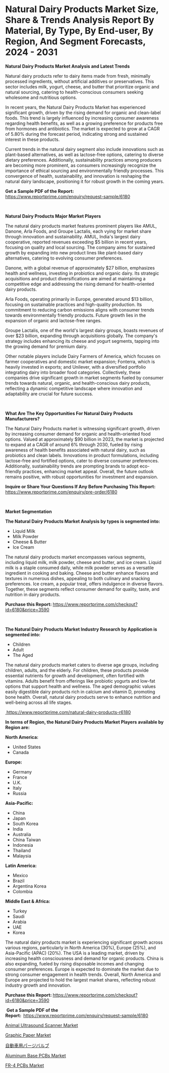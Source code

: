 <p><h1>Natural Dairy Products Market Size, Share & Trends Analysis Report By Material, By Type, By End-user, By Region, And Segment Forecasts, 2024 - 2031</h1></p><p><strong>Natural Dairy Products Market Analysis and Latest Trends</strong></p>
<p><p>Natural dairy products refer to dairy items made from fresh, minimally processed ingredients, without artificial additives or preservatives. This sector includes milk, yogurt, cheese, and butter that prioritize organic and natural sourcing, catering to health-conscious consumers seeking wholesome and nutritious options.</p><p>In recent years, the Natural Dairy Products Market has experienced significant growth, driven by the rising demand for organic and clean-label foods. This trend is largely influenced by increasing consumer awareness regarding health benefits, as well as a growing preference for products free from hormones and antibiotics. The market is expected to grow at a CAGR of 5.80% during the forecast period, indicating strong and sustained interest in these products.</p><p>Current trends in the natural dairy segment also include innovations such as plant-based alternatives, as well as lactose-free options, catering to diverse dietary preferences. Additionally, sustainability practices among producers are becoming more prominent, as consumers increasingly recognize the importance of ethical sourcing and environmentally friendly processes. This convergence of health, sustainability, and innovation is reshaping the natural dairy landscape, positioning it for robust growth in the coming years.</p></p>
<p><strong>Get a Sample PDF of the Report:&nbsp;</strong> <a href="https://www.reportprime.com/enquiry/request-sample/6180">https://www.reportprime.com/enquiry/request-sample/6180</a></p>
<p>&nbsp;</p>
<p><strong>Natural Dairy Products Major Market Players</strong></p>
<p><p>The natural dairy products market features prominent players like AMUL, Danone, Arla Foods, and Groupe Lactalis, each vying for market share through innovation and sustainability. AMUL, India's largest dairy cooperative, reported revenues exceeding $5 billion in recent years, focusing on quality and local sourcing. The company aims for sustained growth by expanding into new product lines like plant-based dairy alternatives, catering to evolving consumer preferences.</p><p>Danone, with a global revenue of approximately $27 billion, emphasizes health and wellness, investing in probiotics and organic dairy. Its strategic acquisitions and product diversifications are aimed at maintaining a competitive edge and addressing the rising demand for health-oriented dairy products.</p><p>Arla Foods, operating primarily in Europe, generated around $13 billion, focusing on sustainable practices and high-quality production. Its commitment to reducing carbon emissions aligns with consumer trends towards environmentally friendly products. Future growth lies in the expansion of organic and lactose-free ranges.</p><p>Groupe Lactalis, one of the world's largest dairy groups, boasts revenues of over $23 billion, expanding through acquisitions globally. The company's strategy includes enhancing its cheese and yogurt segments, tapping into the growing demand for premium dairy.</p><p>Other notable players include Dairy Farmers of America, which focuses on farmer cooperatives and domestic market expansion; Fonterra, which is heavily invested in exports; and Unilever, with a diversified portfolio integrating dairy into broader food categories. Collectively, these companies drive significant growth in market segments fueled by consumer trends towards natural, organic, and health-conscious dairy products, reflecting a dynamic competitive landscape where innovation and adaptability are crucial for future success.</p></p>
<p>&nbsp;</p>
<p><strong>What Are The Key Opportunities For Natural Dairy Products Manufacturers?</strong></p>
<p><p>The Natural Dairy Products market is witnessing significant growth, driven by increasing consumer demand for organic and health-oriented food options. Valued at approximately $90 billion in 2023, the market is projected to expand at a CAGR of around 6% through 2030, fueled by rising awareness of health benefits associated with natural dairy, such as probiotics and clean labels. Innovations in product formulations, including lactose-free and fortified options, cater to diverse consumer preferences. Additionally, sustainability trends are prompting brands to adopt eco-friendly practices, enhancing market appeal. Overall, the future outlook remains positive, with robust opportunities for investment and expansion.</p></p>
<p><strong>Inquire or Share Your Questions If Any Before Purchasing This Report:</strong> <a href="https://www.reportprime.com/enquiry/pre-order/6180">https://www.reportprime.com/enquiry/pre-order/6180</a></p>
<p>&nbsp;</p>
<p><strong>Market Segmentation</strong></p>
<p><strong>The Natural Dairy Products Market Analysis by types is segmented into:</strong></p>
<p><ul><li>Liquid Milk</li><li>Milk Powder</li><li>Cheese & Butter</li><li>Ice Cream</li></ul></p>
<p><p>The natural dairy products market encompasses various segments, including liquid milk, milk powder, cheese and butter, and ice cream. Liquid milk is a staple consumed daily, while milk powder serves as a versatile ingredient in cooking and baking. Cheese and butter enhance flavors and textures in numerous dishes, appealing to both culinary and snacking preferences. Ice cream, a popular treat, offers indulgence in diverse flavors. Together, these segments reflect consumer demand for quality, taste, and nutrition in dairy products.</p></p>
<p><strong>Purchase this Report:&nbsp;</strong><a href="https://www.reportprime.com/checkout?id=6180&price=3590">https://www.reportprime.com/checkout?id=6180&price=3590</a></p>
<p>&nbsp;</p>
<p><strong>The Natural Dairy Products Market Industry Research by Application is segmented into:</strong></p>
<p><ul><li>Children</li><li>Adult</li><li>The Aged</li></ul></p>
<p><p>The natural dairy products market caters to diverse age groups, including children, adults, and the elderly. For children, these products provide essential nutrients for growth and development, often fortified with vitamins. Adults benefit from offerings like probiotic yogurts and low-fat options that support health and wellness. The aged demographic values easily digestible dairy products rich in calcium and vitamin D, promoting bone health. Overall, natural dairy products serve to enhance nutrition and well-being across all life stages.</p></p>
<p><a href="https://www.reportprime.com/natural-dairy-products-r6180">&nbsp;https://www.reportprime.com/natural-dairy-products-r6180</a></p>
<p><strong>In terms of Region, the Natural Dairy Products Market Players available by Region are:</strong></p>
<p>
    <p> <strong> North America: </strong>
        <ul>
            <li>United States</li>
            <li>Canada</li>
        </ul>
        </p> 
    <p> <strong> Europe: </strong>
        <ul>
            <li>Germany</li>
            <li>France</li>
            <li>U.K.</li>
            <li>Italy</li>
            <li>Russia</li>
        </ul>
        </p> 
    <p> <strong> Asia-Pacific: </strong>
        <ul>
            <li>China</li>
            <li>Japan</li>
            <li>South Korea</li>
            <li>India</li>
            <li>Australia</li>
            <li>China Taiwan</li>
            <li>Indonesia</li>
            <li>Thailand</li>
            <li>Malaysia</li>
        </ul>
        </p> 
    <p> <strong> Latin America: </strong>
        <ul>
            <li>Mexico</li>
            <li>Brazil</li>
            <li>Argentina Korea</li>
            <li>Colombia</li>
        </ul>
        </p> 
    <p> <strong> Middle East & Africa: </strong>
        <ul>
            <li>Turkey</li>
            <li>Saudi</li>
            <li>Arabia</li>
            <li>UAE</li>
            <li>Korea</li>
        </ul>
    </p>
    </p>
<p><p>The natural dairy products market is experiencing significant growth across various regions, particularly in North America (30%), Europe (25%), and Asia-Pacific (APAC) (20%). The USA is a leading market, driven by increasing health consciousness and demand for organic products. China is also expanding, fueled by rising disposable incomes and changing consumer preferences. Europe is expected to dominate the market due to strong consumer engagement in health trends. Overall, North America and Europe are projected to hold the largest market shares, reflecting robust industry growth and innovation.</p></p>
<p><strong>Purchase this Report: </strong><a href="https://www.reportprime.com/checkout?id=6180&price=3590">https://www.reportprime.com/checkout?id=6180&price=3590</a></p>
<p>&nbsp;<strong>Get a Sample PDF of the Report:&nbsp;&nbsp;</strong><a href="https://www.reportprime.com/enquiry/request-sample/6180">https://www.reportprime.com/enquiry/request-sample/6180</a></p>
<p><strong></strong></p>
<p><p><a href="https://www.linkedin.com/pulse/animal-ultrasound-scanner-market-trends-strategic-insights-dszce?trackingId=4Uw5vT37QcukK%2BXLQgq6dA%3D%3D">Animal Ultrasound Scanner Market</a></p><p><a href="https://medium.com/@valroy852472024/how-will-the-graphic-paper-market-evolve-market-growth-analysis-for-the-year-2024-2031-180e7047b586">Graphic Paper Market</a></p><p><a href="https://medium.com/@qyzhmeiu47/%E6%88%A6%E7%95%A5%E7%9A%84%E5%B8%82%E5%A0%B4%E3%82%A4%E3%83%B3%E3%82%B5%E3%82%A4%E3%83%88-%E3%82%B0%E3%83%AD%E3%83%BC%E3%83%90%E3%83%AB%E8%87%AA%E5%8B%95%E8%BB%8A%E3%83%91%E3%83%BC%E3%82%B8%E3%83%90%E3%83%AB%E3%83%96%E5%B8%82%E5%A0%B4%E3%81%AE%E5%8B%95%E5%90%91%E3%83%8A%E3%83%93%E3%82%B2%E3%83%BC%E3%82%B7%E3%83%A7%E3%83%B3-2024-2031-d2d9f5d1aa20">自動車用パージバルブ</a></p><p><a href="https://issuu.com/reportprime-2/docs/aluminum-base-pcbs-market-size-2030_442076942aa8db">Aluminum Base PCBs Market</a></p><p><a href="https://issuu.com/reportprime-2/docs/fr-4-pcbs-market-size-2030.pptx_2a6525de345211">FR-4 PCBs Market</a></p></p>